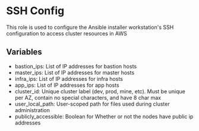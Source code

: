 # SSH Config

This role is used to configure the Ansible installer workstation's SSH configuration to access cluster resources in AWS

## Variables

* bastion_ips: List of IP addresses for bastion hosts
* master_ips: List of IP addresses for master hosts
* infra_ips: List of IP addresses for infra hosts
* app_ips: List of IP addresses for app hosts
* cluster_id: Unique cluster label (dev, prod, mine, etc). Must be unique per AZ, contain no special characters, and have 8 char max
* user_local_path: User-scoped path for files used during cluster administration
* publicly_accessible: Boolean for Whether or not the nodes have public ip addresses